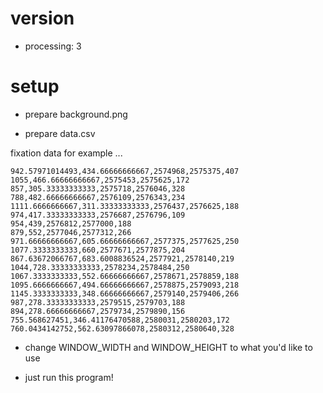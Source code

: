 # version

- processing: 3

# setup

- prepare background.png

- prepare data.csv

fixation data for example ...

```
942.57971014493,434.66666666667,2574968,2575375,407
1055,466.66666666667,2575453,2575625,172
857,305.33333333333,2575718,2576046,328
788,482.66666666667,2576109,2576343,234
1111.6666666667,311.33333333333,2576437,2576625,188
974,417.33333333333,2576687,2576796,109
954,439,2576812,2577000,188
879,552,2577046,2577312,266
971.66666666667,605.66666666667,2577375,2577625,250
1077.3333333333,660,2577671,2577875,204
867.63672066767,683.6008836524,2577921,2578140,219
1044,728.33333333333,2578234,2578484,250
1067.3333333333,552.66666666667,2578671,2578859,188
1095.6666666667,494.66666666667,2578875,2579093,218
1145.3333333333,348.66666666667,2579140,2579406,266
987,278.33333333333,2579515,2579703,188
894,278.66666666667,2579734,2579890,156
755.568627451,346.41176470588,2580031,2580203,172
760.0434142752,562.63097866078,2580312,2580640,328

```

- change WINDOW_WIDTH and WINDOW_HEIGHT to what you'd like to use

- just run this program!